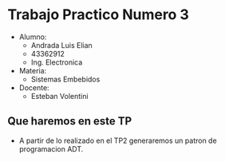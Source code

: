 # Trabajo Practico Numero 3
- Alumno:
    - Andrada Luis Elian
    - 43362912
    - Ing. Electronica
- Materia:
    - Sistemas Embebidos
- Docente:
    - Esteban Volentini

## Que haremos en este TP
- A partir de lo realizado en el TP2 generaremos un patron de programacion ADT.
